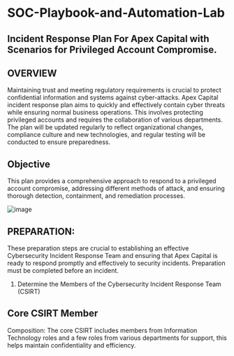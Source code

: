 # SOC-Playbook-and-Automation-Lab

## Incident Response Plan For Apex Capital with Scenarios for Privileged Account Compromise. 

## OVERVIEW
Maintaining trust and meeting regulatory requirements is crucial to protect confidential information and systems against cyber-attacks. Apex Capital incident response plan aims to quickly and effectively contain cyber threats while ensuring normal business operations. This involves protecting privileged accounts and requires the collaboration of various departments. The plan will be updated regularly to reflect organizational changes, compliance culture and new technologies, and regular testing will be conducted to ensure preparedness.

## Objective
This plan provides a comprehensive approach to respond to a privileged account compromise, addressing different methods of attack, and ensuring thorough detection, containment, and remediation processes.

![image](https://github.com/user-attachments/assets/eb852df3-d08c-4eb8-83a9-2ca4f6f299d6)

## PREPARATION: 
These preparation steps are crucial to establishing an effective Cybersecurity Incident Response Team and ensuring that Apex Capital is ready to respond promptly and effectively to security incidents. Preparation must be completed before an incident.

1. Determine the Members of the Cybersecurity Incident Response Team (CSIRT)
## Core CSIRT Member
Composition: The core CSIRT includes members from Information Technology roles and a few roles from various departments for support, this helps maintain confidentiality and efficiency.








